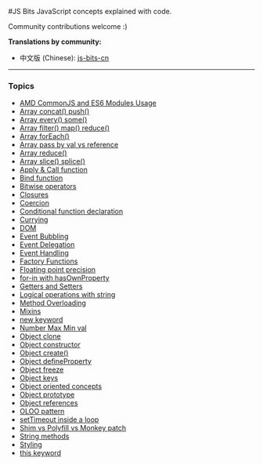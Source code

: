 #JS Bits
JavaScript concepts explained with code.

Community contributions welcome :)

**Translations by community:**

- 中文版 (Chinese): [js-bits-cn](https://github.com/ecmadao/js-bits-cn)

---

### Topics

* [AMD CommonJS and ES6 Modules Usage](js/amd-commonjs-es6modules.js)
* [Array concat() push()](js/array-concat-push.js)
* [Array every() some()](js/array-every-some.js)
* [Array filter() map() reduce()](js/array-filter-map-reduce.js)
* [Array forEach()](js/array-foreach.js)
* [Array pass by val vs reference](js/array-pass-by-val-reference.js)
* [Array reduce()](js/array-reduce.js)
* [Array slice() splice()](js/array-slice-splice.js)
* [Apply & Call function](js/call-apply-function.js)
* [Bind function](js/bind-function.js)
* [Bitwise operators](js/bitwise-operators.js)
* [Closures](js/closures.js)
* [Coercion](js/coercion.js)
* [Conditional function declaration](js/conditional-function-declaration.js)
* [Currying](js/currying.js)
* [DOM](js/dom.js)
* [Event Bubbling](js/event-bubbling.js)
* [Event Delegation](js/event-delegation.js)
* [Event Handling](js/event-handling.js)
* [Factory Functions](js/factory-functions.js)
* [Floating point precision](js/floating-point-precision.js)
* [for-in with hasOwnProperty](js/for-in-with-hasOwnProperty.js)
* [Getters and Setters](js/getters-setters.js)
* [Logical operations with string](js/logical-operations-with-string.js)
* [Method Overloading](js/method-overloading.js)
* [Mixins](js/mixins.js)
* [new keyword](js/new-keyword.js)
* [Number Max Min val](js/number-maxmin-val.js)
* [Object clone](js/object-clone.js)
* [Object constructor](js/object-constructor.js)
* [Object create()](js/object-create.js)
* [Object defineProperty](js/object-defineProperty.js)
* [Object freeze](js/object-freeze.js)
* [Object keys](js/object-keys.js)
* [Object oriented concepts](js/object-oriented.js)
* [Object prototype](js/object-prototype.js)
* [Object references](js/object-reference.js)
* [OLOO pattern](js/oloo-pattern.js)
* [setTimeout inside a loop](js/setTimeout-inside-loop.js)
* [Shim vs Polyfill vs Monkey patch](js/shim-polyfill-monkeypatch.js)
* [String methods](js/string-methods.js)
* [Styling](js/styling.js)
* [this keyword](js/this-keyword.js)
